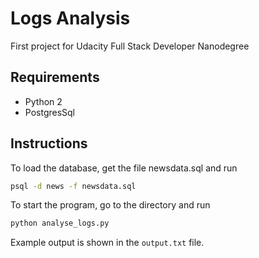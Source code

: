 # Logs Analysis
First project for Udacity Full Stack Developer Nanodegree

## Requirements
- Python 2
- PostgresSql

## Instructions
To load the database, get the file newsdata.sql and run
```bash
psql -d news -f newsdata.sql
```
To start the program, go to the directory and run
```bash
python analyse_logs.py
```

Example output is shown in the `output.txt` file.
